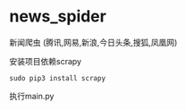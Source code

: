 # news_spider
新闻爬虫 (腾讯,网易,新浪,今日头条,搜狐,凤凰网)

安装项目依赖scrapy
```
sudo pip3 install scrapy
```

执行main.py

